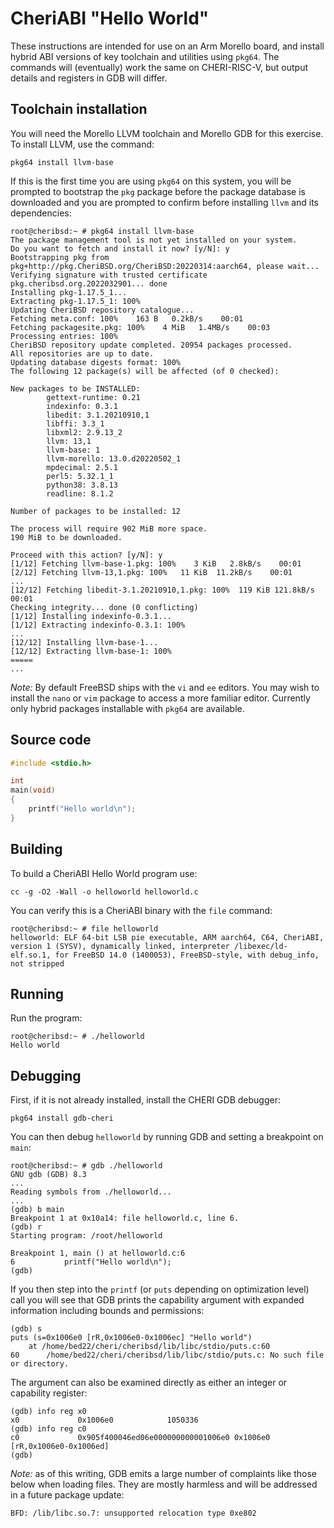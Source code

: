 # CheriABI "Hello World"

These instructions are intended for use on an Arm Morello board, and install
hybrid ABI versions of key toolchain and utilities using `pkg64`.
The commands will (eventually) work the same on CHERI-RISC-V, but output
details and registers in GDB will differ.

## Toolchain installation

You will need the Morello LLVM toolchain and Morello GDB for this
exercise. To install LLVM, use the command:

```
pkg64 install llvm-base
```

If this is the first time you are using `pkg64` on this system, you will
be prompted to bootstrap the `pkg` package before the package database
is downloaded and you are prompted to confirm before installing `llvm`
and its dependencies:

```
root@cheribsd:~ # pkg64 install llvm-base
The package management tool is not yet installed on your system.
Do you want to fetch and install it now? [y/N]: y
Bootstrapping pkg from pkg+http://pkg.CheriBSD.org/CheriBSD:20220314:aarch64, please wait...
Verifying signature with trusted certificate pkg.cheribsd.org.2022032901... done
Installing pkg-1.17.5_1...
Extracting pkg-1.17.5_1: 100%
Updating CheriBSD repository catalogue...
Fetching meta.conf: 100%    163 B   0.2kB/s    00:01
Fetching packagesite.pkg: 100%    4 MiB   1.4MB/s    00:03
Processing entries: 100%
CheriBSD repository update completed. 20954 packages processed.
All repositories are up to date.
Updating database digests format: 100%
The following 12 package(s) will be affected (of 0 checked):

New packages to be INSTALLED:
        gettext-runtime: 0.21
        indexinfo: 0.3.1
        libedit: 3.1.20210910,1
        libffi: 3.3_1
        libxml2: 2.9.13_2
        llvm: 13,1
        llvm-base: 1
        llvm-morello: 13.0.d20220502_1
        mpdecimal: 2.5.1
        perl5: 5.32.1_1
        python38: 3.8.13
        readline: 8.1.2

Number of packages to be installed: 12

The process will require 902 MiB more space.
190 MiB to be downloaded.

Proceed with this action? [y/N]: y
[1/12] Fetching llvm-base-1.pkg: 100%    3 KiB   2.8kB/s    00:01
[2/12] Fetching llvm-13,1.pkg: 100%   11 KiB  11.2kB/s    00:01
...
[12/12] Fetching libedit-3.1.20210910,1.pkg: 100%  119 KiB 121.8kB/s    00:01
Checking integrity... done (0 conflicting)
[1/12] Installing indexinfo-0.3.1...
[1/12] Extracting indexinfo-0.3.1: 100%
...
[12/12] Installing llvm-base-1...
[12/12] Extracting llvm-base-1: 100%
=====
...

```

*Note:* By default FreeBSD ships with the `vi` and `ee` editors. You may
wish to install the `nano` or `vim` package to access a
more familiar editor. Currently only hybrid packages installable with
`pkg64` are available.

## Source code

```C
#include <stdio.h>

int
main(void)
{
	printf("Hello world\n");
}
```

## Building

To build a CheriABI Hello World program use:

```
cc -g -O2 -Wall -o helloworld helloworld.c
```

You can verify this is a CheriABI binary with the `file` command:

```
root@cheribsd:~ # file helloworld
helloworld: ELF 64-bit LSB pie executable, ARM aarch64, C64, CheriABI, version 1 (SYSV), dynamically linked, interpreter /libexec/ld-elf.so.1, for FreeBSD 14.0 (1400053), FreeBSD-style, with debug_info, not stripped
```

## Running

Run the program:

```
root@cheribsd:~ # ./helloworld
Hello world
```

## Debugging

First, if it is not already installed, install the CHERI GDB debugger:

```
pkg64 install gdb-cheri
```

You can then debug `helloworld` by running GDB and setting a breakpoint
on `main`:

```
root@cheribsd:~ # gdb ./helloworld
GNU gdb (GDB) 8.3
...
Reading symbols from ./helloworld...
...
(gdb) b main
Breakpoint 1 at 0x10a14: file helloworld.c, line 6.
(gdb) r
Starting program: /root/helloworld

Breakpoint 1, main () at helloworld.c:6
6           printf("Hello world\n");
(gdb) 
```

If you then step into the `printf` (or `puts` depending on
optimization level) call you will see that GDB prints the capability
argument with expanded information including bounds and permissions:

```
(gdb) s
puts (s=0x1006e0 [rR,0x1006e0-0x1006ec] "Hello world")
    at /home/bed22/cheri/cheribsd/lib/libc/stdio/puts.c:60
60      /home/bed22/cheri/cheribsd/lib/libc/stdio/puts.c: No such file or directory.
```
The argument can also be examined directly as either an integer or capability register:
```
(gdb) info reg x0
x0             0x1006e0            1050336
(gdb) info reg c0
c0             0x905f400046ed06e000000000001006e0 0x1006e0 [rR,0x1006e0-0x1006ed]
(gdb)
```

*Note:* as of this writing, GDB emits a large number of complaints like
those below when loading files. They are mostly harmless and will be
addressed in a future package update:

```
BFD: /lib/libc.so.7: unsupported relocation type 0xe802
```
